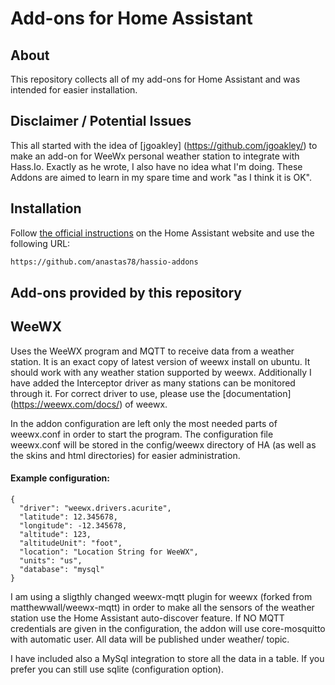 # Add-ons for Home Assistant

## About

This repository collects all of my add-ons for Home Assistant and was intended for easier installation.

## Disclaimer / Potential Issues

This all started with the idea of  [jgoakley] (https://github.com/jgoakley/)  to make an add-on for WeeWx personal weather station to integrate with Hass.Io. Exactly as he wrote, I also have no idea what I'm doing. These Addons are aimed to learn in my spare time and work "as I think it is OK".

## Installation

Follow [the official instructions](https://home-assistant.io/hassio/installing_third_party_addons/) on the Home Assistant website and use the following URL:
```txt
https://github.com/anastas78/hassio-addons
```

## Add-ons provided by this repository


## WeeWX
Uses the WeeWX program and MQTT to receive data from a weather station. 
It is an exact copy of latest version of weewx install on ubuntu. It should work with any weather station supported by weewx. Additionally I have added the Interceptor driver as many stations can be monitored through it.
For correct driver to use, please use the [documentation] (https://weewx.com/docs/) of weewx.

In the addon configuration are left only the most needed parts of weewx.conf in order to start the program. The configuration file weewx.conf will be stored in the config/weewx directory of HA (as well as the skins and html directories) for easier administration.

#### Example configuration:
```
{
  "driver": "weewx.drivers.acurite",
  "latitude": 12.345678,
  "longitude": -12.345678,
  "altitude": 123,
  "altitudeUnit": "foot",
  "location": "Location String for WeeWX",
  "units": "us",
  "database": "mysql"
}
```
I am using a sligthly changed weewx-mqtt plugin for weewx (forked from matthewwall/weewx-mqtt) in order to make all the sensors of the weather station use the Home Assistant auto-discover feature. If NO MQTT credentials are given in the configuration, the addon will use core-mosquitto with automatic user. All data will be published under weather/ topic.

I have included also a MySql integration to store all the data in a table. If you prefer you can still use sqlite (configuration option).


